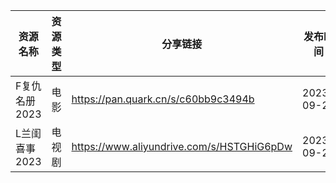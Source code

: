| 资源名称      | 资源类型 | 分享链接                                      | 发布时间       |
| --------- | ---- | ----------------------------------------- | ---------- |
| F复仇名册2023 | 电影   | https://pan.quark.cn/s/c60bb9c3494b       | 2023-09-23 |
| L兰闺喜事2023 | 电视剧  | https://www.aliyundrive.com/s/HSTGHiG6pDw | 2023-09-23 |
